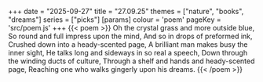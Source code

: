 +++
date = "2025-09-27"
title = "27.09.25"
themes = ["nature", "books", "dreams"]
series = ["picks"]
[params]
  colour = 'poem'
  pageKey = 'src/poem.js'
+++
{{< poem >}}
Oh the crystal grass and more outside blue,
So round and full impress upon the mind,
And so in drops of preformed ink,
Crushed down into a heady-scented page,
A brilliant man makes busy the inner sight,
He talks long and sideways in so real a speech,
Down through the winding ducts of culture,
Through a shelf and hands and heady-scented page,
Reaching one who walks gingerly upon his dreams.
{{< /poem >}}
